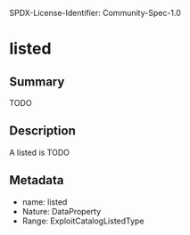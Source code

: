 SPDX-License-Identifier: Community-Spec-1.0

# listed

## Summary

TODO

## Description

A listed is TODO

## Metadata

- name: listed
- Nature: DataProperty
- Range: ExploitCatalogListedType


